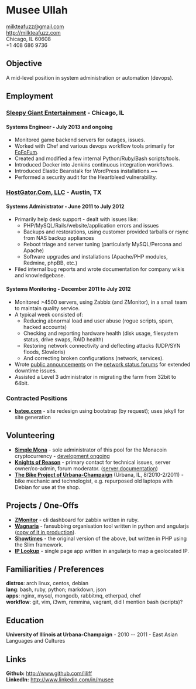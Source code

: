 # Musee Ullah

<milkteafuzz@gmail.com>  
<http://milkteafuzz.com>  
Chicago, IL 60608  
+1 408 686 9736  

## Objective

A mid-level position in system administration or automation (devops).

## Employment

### [Sleepy Giant Entertainment](http://sleepygiant.com) - Chicago, IL

#### Systems Engineer - July 2013 and ongoing

- Monitored game backend servers for outages, issues.  
- Worked with Chef and various devops workflow tools primarily for 
  [FoFoFum](http://fofofum.com).  
- Created and modified a few internal Python/Ruby/Bash scripts/tools.  
- Introduced Docker into Jenkins continuous integration workflows.  
- Introduced Elastic Beanstalk for WordPress installations.~~
- Performed a security audit for the Heartbleed vulnerability.

### [HostGator.Com, LLC](http://hostgator.com) - Austin, TX

#### Systems Administrator - June 2011 to July 2012

* Primarily help desk support - dealt with issues like:
  - PHP/MySQL/Rails/website/application errors and issues  
  - Backups and restorations, using customer provided tarballs or rsync from 
    NAS backup appliances  
  - Reboot triage and server tuning (particularly MySQL/Percona and Apache)  
  - Software upgrades and installations (Apache/PHP modules, Redmine, phpBB, 
    etc.)  
* Filed internal bug reports and wrote documentation for company wikis and 
  knowledgebase.

#### Systems Monitoring - December 2011 to July 2012

* Monitored >4500 servers, using Zabbix (and ZMonitor), in a small team to 
  maintain quality service.  
* A typical week consisted of:  
  - Reducing abnormal load and user abuse (rogue scripts, spam, hacked accounts)  
  - Checking and reporting hardware health (disk usage, filesystem status, 
    drive swaps, RAID health)  
  - Restoring network connectivity and deflecting attacks (UDP/SYN floods, 
    Slowloris)  
  - And correcting broken configurations (network, services).  
* Wrote [public announcements](http://forums.hostgator.com/search.php?do=finduser&u=126179) 
  on the [network status forums](http://forums.hostgator.com/network-status-f14.html) 
  for extended downtime issues.  
* Assisted a Level 3 administrator in migrating the farm from 32bit to 64bit.

### Contracted Positions

* [**batee.com**](http://batee.com) - site redesign using bootstrap (by 
  request); uses jekyll for site generation

## Volunteering

* [**Simple Mona**](http://simplemona.com) - sole administrator of this pool 
  for the Monacoin cryptocurrency - 
  [development ongoing](https://github.com/liliff/simplemona)  
* [**Knights of Reason**](http://knightsofreason.net) - primary contact for 
  technical issues, server owner/co-admin, forum moderator. 
  ([server documentation](https://wiki.milkteafuzz.com))  
* [**The Bike Project of Urbana-Champaign**](http://thebikeproject.org) 
  (Urbana, IL, 8/2010-2/2011) - bike mechanic and technologist, e.g. repurposed 
  old laptops with Debian for use at the shop.  

## Projects / One-Offs

* [**ZMonitor**](https://github.com/liliff/zmonitor) - cli dashboard for zabbix 
  written in ruby.  
* [**Wagnaria**](https://github.com/liliff/wagnaria) - fansubbing organisation 
  tool written in python and angularjs 
  ([copy of it in production](https://c.milkteafuzz.com/index.html)).  
* [**Showtimes**](https://github.com/liliff/showtimes) - the original version 
  of the above, but written in PHP using the Slim framework.  
* [**IP Lookup**](http://ip.milk.tea.jp) - single page app written in angularjs 
  to map a geolocated IP.  

## Familiarities / Preferences

**distros**: arch linux, centos, debian  
**lang**: bash, ruby, python; markdown, json  
**apps**: nginx, mysql, mongodb, rabbitmq, etherpad, chef  
**workflow**: git, vim, i3wm, remmina, vagrant, did I mention bash (scripts)?  

## Education

**University of Illinois at Urbana-Champaign** - 2010 -- 2011 - East Asian 
  Languages and Cultures

## Links

**Github:** <http://www.github.com/liliff>  
**LinkedIn:** <http://www.linkedin.com/in/musee>

